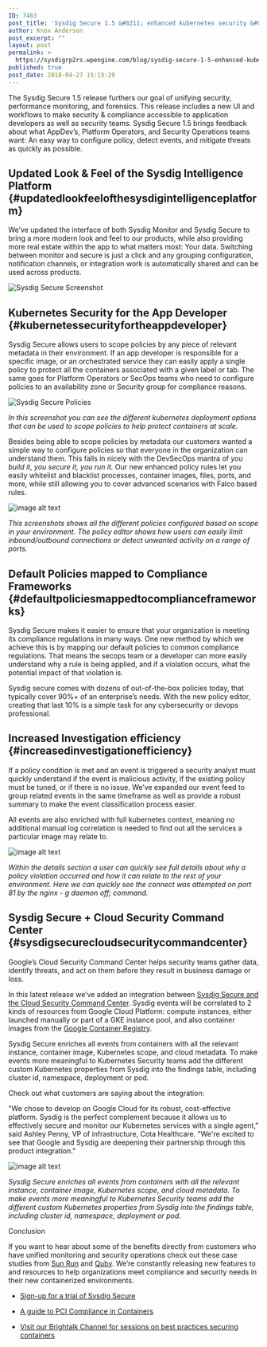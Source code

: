 ```yaml
---
ID: 7463
post_title: 'Sysdig Secure 1.5 &#8211; enhanced kubernetes security &#038; compliance; integrates with Google Cloud.'
author: Knox Anderson
post_excerpt: ""
layout: post
permalink: >
  https://sysdigrp2rs.wpengine.com/blog/sysdig-secure-1-5-enhanced-kubernetes-security-integrates-with-google-cloud/
published: true
post_date: 2018-04-27 15:15:29
---
```

The Sysdig Secure 1.5 release furthers our goal of unifying security, performance monitoring, and forensics. This release includes a new UI and workflows to make security & compliance accessible to application developers as well as security teams. Sysdig Secure 1.5 brings feedback about what AppDev’s, Platform Operators, and Security Operations teams want: An easy way to configure policy, detect events, and mitigate threats as quickly as possible. 



## Updated Look & Feel of the Sysdig Intelligence Platform {#updatedlookfeelofthesysdigintelligenceplatform}

We’ve updated the interface of both Sysdig Monitor and Sysdig Secure to bring a more modern look and feel to our products, while also providing more real estate within the app to what matters most: Your data. Switching between monitor and secure is just a click and any grouping configuration, notification channels, or integration work is automatically shared and can be used across products.

![Sysdig Secure Screenshot][1]

## Kubernetes Security for the App Developer {#kubernetessecurityfortheappdeveloper}

Sysdig Secure allows users to scope policies by any piece of relevant metadata in their environment. If an app developer is responsible for a specific image, or an orchestrated service they can easily apply a single policy to protect all the containers associated with a given label or tab. The same goes for Platform Operators or SecOps teams who need to configure policies to an availability zone or Security group for compliance reasons. 

![Sysdig Secure Policies][2]

*In this screenshot you can see the different kubernetes deployment options that can be used to scope policies to help protect containers at scale.*

Besides being able to scope policies by metadata our customers wanted a simple way to configure policies so that everyone in the organization can understand them. This falls in nicely with the DevSecOps mantra of *you build it, you secure it, you run it.* Our new enhanced policy rules let you easily whitelist and blacklist processes, container images, files, ports, and more, while still allowing you to cover advanced scenarios with Falco based rules.

![image alt text][3]

*This screenshots shows all the different policies configured based on scope in your environment. The policy editor shows how users can easily limit inbound/outbound connections or detect unwanted activity on a range of ports.*

## Default Policies mapped to Compliance Frameworks {#defaultpoliciesmappedtocomplianceframeworks}

Sysdig Secure makes it easier to ensure that your organization is meeting its compliance regulations in many ways. One new method by which we achieve this is by mapping our default policies to common compliance regulations. That means the secops team or a developer can more easily understand why a rule is being applied, and if a violation occurs, what the potential impact of that violation is.

Sysdig secure comes with dozens of out-of-the-box policies today, that typically cover 90%+ of an enterprise’s needs. With the new policy editor, creating that last 10% is a simple task for any cybersecurity or devops professional.

## Increased Investigation efficiency {#increasedinvestigationefficiency}

If a policy condition is met and an event is triggered a security analyst must quickly understand if the event is malicious activity, if the existing policy must be tuned, or if there is no issue. We’ve expanded our event feed to group related events in the same timeframe as well as provide a robust summary to make the event classification process easier.

All events are also enriched with full kubernetes context, meaning no additional manual log correlation is needed to find out all the services a particular image may relate to. 

![image alt text][4]

*Within the details section a user can quickly see full details about why a policy violation occurred and how it can relate to the rest of your environment. Here we can quickly see the connect was attempted on port 81 by the nginx - g daemon off; command.*

## Sysdig Secure + Cloud Security Command Center {#sysdigsecurecloudsecuritycommandcenter}

Google’s Cloud Security Command Center helps security teams gather data, identify threats, and act on them before they result in business damage or loss. 

In this latest release we’ve added an integration between [Sysdig Secure and the Cloud Security Command Center][5]. Sysdig events will be correlated to 2 kinds of resources from Google Cloud Platform: compute instances, either launched manually or part of a GKE instance pool, and also container images from the <a href="https://cloud.google.com/container-registry/" target="_blank">Google Container Registry</a>.

Sysdig Secure enriches all events from containers with all the relevant instance, container image, Kubernetes scope, and cloud metadata. To make events more meaningful to Kubernetes Security teams add the different custom Kubernetes properties from Sysdig into the findings table, including cluster id, namespace, deployment or pod.

Check out what customers are saying about the integration:

"We chose to develop on Google Cloud for its robust, cost-effective platform. Sysdig is the perfect complement because it allows us to effectively secure and monitor our Kubernetes services with a single agent," said Ashley Penny, VP of infrastructure, Cota Healthcare. "We're excited to see that Google and Sysdig are deepening their partnership through this product integration."

![image alt text][6]

*Sysdig Secure enriches all events from containers with all the relevant instance, container image, Kubernetes scope, and cloud metadata. To make events more meaningful to Kubernetes Security teams add the different custom Kubernetes properties from Sysdig into the findings table, including cluster id, namespace, deployment or pod.*

Conclusion

If you want to hear about some of the benefits directly from customers who have unified monitoring and security operations check out these case studies from <a href="https://go.sysdigrp2rs.wpengine.com/sun-run-case-study" target="_blank">Sun Run</a> and <a href="https://go.sysdigrp2rs.wpengine.com/case-study-quby" target="_blank">Quby</a>. We’re constantly releasing new features to and resources to help organizations meet compliance and security needs in their new containerized environments. 

*   [Sign-up for a trial of Sysdig Secure][7]

*   [A guide to PCI Compliance in Containers][8]

*   [Visit our Brightalk Channel for sessions on best practices securing containers][9]

 [1]: /wp-content/uploads/2018/06/sds-1.5-0.png
 [2]: /wp-content/uploads/2018/06/sds-1.5-1.png
 [3]: /wp-content/uploads/2018/06/sds-1.5-2.png
 [4]: /wp-content/uploads/2018/06/sds-1.5-3.png
 [5]: https://sysdigrp2rs.wpengine.com/blog/kubernetes-security-for-google-cloud-security-command-center/
 [6]: /wp-content/uploads/2018/06/sds-1.5-4.png
 [7]: https://sysdigrp2rs.wpengine.com/sign-up/
 [8]: https://go.sysdigrp2rs.wpengine.com/PCI-Compliance
 [9]: https://www.brighttalk.com/channel/16287/sysdig